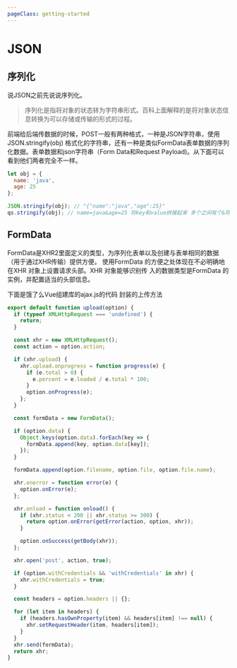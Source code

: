 ```yaml
---
pageClass: getting-started
---
```


# JSON

## 序列化
说JSON之前先说说序列化。 

> 序列化是指将对象的状态转为字符串形式。百科上面解释的是将对象状态信息转换为可以存储或传输的形式的过程。

前端给后端传数据的时候，POST一般有两种格式，一种是JSON字符串，使用JSON.stringify(obj) 格式化的字符串，还有一种是类似FormData表单数据的序列化数据。表单数据和json字符串（Form Data和Request Payload)。从下面可以看到他们两者完全不一样。

```javascript
let obj = {
  name: 'java',
  age: 25
};

JSON.stringify(obj); // "{"name":"java","age":25}"
qs.stringify(obj); // name=java&age=25 将key和value拼接起来 多个之间有个&符号
```

## FormData 
FormData是XHR2里面定义的类型，为序列化表单以及创建与表单相同的数据（用于通过XHR传输）提供方便。 使用FormData 的方便之处体现在不必明确地在XHR 对象上设置请求头部。XHR 对象能够识别传
入的数据类型是FormData 的实例，并配置适当的头部信息。

下面是饿了么Vue组建库的ajax.js的代码 封装的上传方法
```javascript
export default function upload(option) {
  if (typeof XMLHttpRequest === 'undefined') {
    return;
  }

  const xhr = new XMLHttpRequest();
  const action = option.action;

  if (xhr.upload) {
    xhr.upload.onprogress = function progress(e) {
      if (e.total > 0) {
        e.percent = e.loaded / e.total * 100;
      }
      option.onProgress(e);
    };
  }

  const formData = new FormData();

  if (option.data) {
    Object.keys(option.data).forEach(key => {
      formData.append(key, option.data[key]);
    });
  }

  formData.append(option.filename, option.file, option.file.name);

  xhr.onerror = function error(e) {
    option.onError(e);
  };

  xhr.onload = function onload() {
    if (xhr.status < 200 || xhr.status >= 300) {
      return option.onError(getError(action, option, xhr));
    }

    option.onSuccess(getBody(xhr));
  };

  xhr.open('post', action, true);

  if (option.withCredentials && 'withCredentials' in xhr) {
    xhr.withCredentials = true;
  }

  const headers = option.headers || {};

  for (let item in headers) {
    if (headers.hasOwnProperty(item) && headers[item] !== null) {
      xhr.setRequestHeader(item, headers[item]);
    }
  }
  xhr.send(formData);
  return xhr;
}
```
